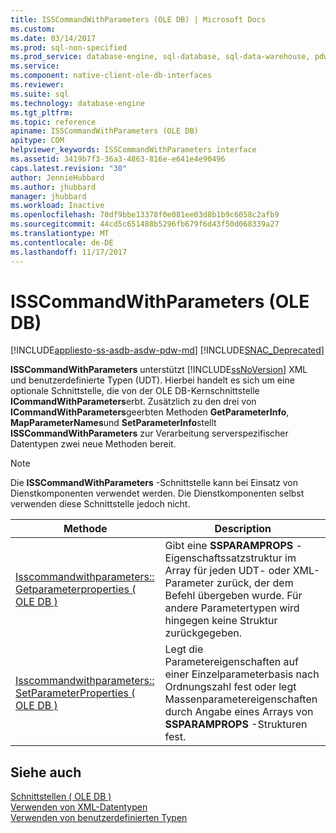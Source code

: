 ```yaml
---
title: ISSCommandWithParameters (OLE DB) | Microsoft Docs
ms.custom: 
ms.date: 03/14/2017
ms.prod: sql-non-specified
ms.prod_service: database-engine, sql-database, sql-data-warehouse, pdw
ms.service: 
ms.component: native-client-ole-db-interfaces
ms.reviewer: 
ms.suite: sql
ms.technology: database-engine
ms.tgt_pltfrm: 
ms.topic: reference
apiname: ISSCommandWithParameters (OLE DB)
apitype: COM
helpviewer_keywords: ISSCommandWithParameters interface
ms.assetid: 3419b7f3-36a3-4863-816e-e641e4e90496
caps.latest.revision: "30"
author: JennieHubbard
ms.author: jhubbard
manager: jhubbard
ms.workload: Inactive
ms.openlocfilehash: 70df9bbe13378f0e081ee03d8b1b9c6058c2afb9
ms.sourcegitcommit: 44cd5c651488b5296fb679f6d43f50d068339a27
ms.translationtype: MT
ms.contentlocale: de-DE
ms.lasthandoff: 11/17/2017
---
```

# <a name="isscommandwithparameters-ole-db"></a>ISSCommandWithParameters (OLE DB)
[!INCLUDE[appliesto-ss-asdb-asdw-pdw-md](../../includes/appliesto-ss-asdb-asdw-pdw-md.md)]
[!INCLUDE[SNAC_Deprecated](../../includes/snac-deprecated.md)]

  **ISSCommandWithParameters** unterstützt [!INCLUDE[ssNoVersion](../../includes/ssnoversion-md.md)] XML und benutzerdefinierte Typen (UDT). Hierbei handelt es sich um eine optionale Schnittstelle, die von der OLE DB-Kernschnittstelle **ICommandWithParameters**erbt. Zusätzlich zu den drei von **ICommandWithParameters**geerbten Methoden **GetParameterInfo**, **MapParameterNames**und **SetParameterInfo**stellt **ISSCommandWithParameters** zur Verarbeitung serverspezifischer Datentypen zwei neue Methoden bereit.  
  
> [!NOTE]  
>  Die **ISSCommandWithParameters** -Schnittstelle kann bei Einsatz von Dienstkomponenten verwendet werden. Die Dienstkomponenten selbst verwenden diese Schnittstelle jedoch nicht.  
  
|Methode|Description|  
|------------|-----------------|  
|[Isscommandwithparameters:: Getparameterproperties &#40; OLE DB &#41;](../../relational-databases/native-client-ole-db-interfaces/isscommandwithparameters-getparameterproperties-ole-db.md)|Gibt eine **SSPARAMPROPS** -Eigenschaftssatzstruktur im Array für jeden UDT- oder XML-Parameter zurück, der dem Befehl übergeben wurde. Für andere Parametertypen wird hingegen keine Struktur zurückgegeben.|  
|[Isscommandwithparameters:: SetParameterProperties &#40; OLE DB &#41;](../../relational-databases/native-client-ole-db-interfaces/isscommandwithparameters-setparameterproperties-ole-db.md)|Legt die Parametereigenschaften auf einer Einzelparameterbasis nach Ordnungszahl fest oder legt Massenparametereigenschaften durch Angabe eines Arrays von **SSPARAMPROPS** -Strukturen fest.|  
  
## <a name="see-also"></a>Siehe auch  
 [Schnittstellen &#40; OLE DB &#41;](http://msdn.microsoft.com/library/34c33364-8538-45db-ae41-5654481cda93)   
 [Verwenden von XML-Datentypen](../../relational-databases/native-client/features/using-xml-data-types.md)   
 [Verwenden von benutzerdefinierten Typen](../../relational-databases/native-client/features/using-user-defined-types.md)  
  
  
